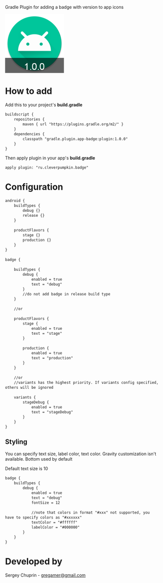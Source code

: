 Gradle Plugin for adding a badge with version to app icons

![alt text](img/ic_launcher_round.png)

# How to add
Add this to your project's **build.gradle**
```
buildscript {
    repositories {
        maven { url "https://plugins.gradle.org/m2/" }
    }
    dependencies {
        classpath "gradle.plugin.app-badge:plugin:1.0.0"
    }
}
```
Then apply plugin in your app's **build.gradle**
```
apply plugin: "ru.cleverpumpkin.badge"
```

# Configuration

```
android {
    buildTypes {
        debug {}
        release {}
    }

    productFlavors {
        stage {}
        production {}
    }
}

badge {

    buildTypes {
        debug {
            enabled = true
            text = "debug"
        }
        //do not add badge in release build type
    }

    //or

    productFlavors {
        stage {
            enabled = true
            text = "stage"
        }

        production {
            enabled = true
            text = "production"
        }
    }

    //or
    //variants has the highest priority. If variants config specified, others will be ignored

    variants {
        stageDebug {
            enabled = true
            text = "stageDebug"
        }
    }
}
```

## Styling
You can specify text size, label color, text color.
Gravity customization isn't available. Bottom used by default

Default text size is 10

```
badge {
    buildTypes {
        debug {
            enabled = true
            text = "debug"
            fontSize = 12
            
            //note that colors in format "#xxx" not supported, you have to specify colors as "#xxxxxx"
            textColor = "#ffffff"
            labelColor = "#000000"
        }
    }
}
```

# Developed by 
Sergey Chuprin - <gregamer@gmail.com>
